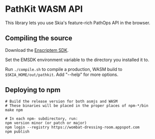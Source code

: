 PathKit WASM API
================

This library lets you use Skia's feature-rich PathOps API in the browser.


Compiling the source
--------------------

Download the [Enscriptem SDK](https://kripken.github.io/emscripten-site/docs/getting_started/downloads.html).

Set the EMSDK environment variable to the directory you installed it to.

Run `./compile.sh` to compile a production, WASM build to `$SKIA_HOME/out/pathkit`.
Add "--help" for more options.

Deploying to npm
----------------

    # Build the release version for both asmjs and WASM
    # These binaries will be placed in the proper places of npm-*/bin
    make npm

    # In each npm- subdirectory, run:
    npm version minor (or patch or major)
    npm login --registry https://wombat-dressing-room.appspot.com
    npm publish
